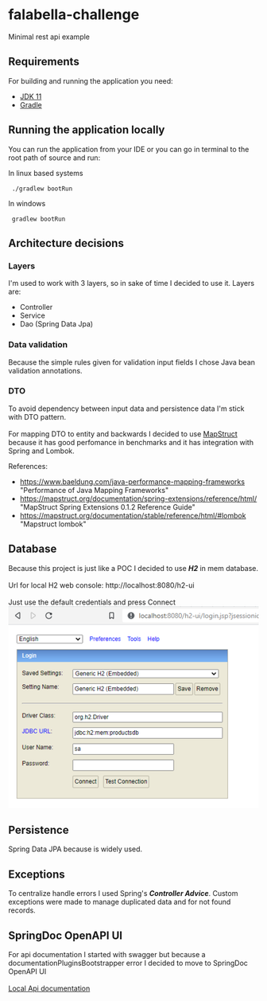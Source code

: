 # falabella-challenge

Minimal rest api example

## Requirements

For building and running the application you need:

- [JDK 11](https://www.oracle.com/java/technologies/downloads/#java11)
- [Gradle](https://docs.gradle.org/current/userguide/installation.html)

## Running the application locally

You can run the application from your IDE or you can go in terminal to 
the root path of source and run:

In linux based systems
```shell
 ./gradlew bootRun
```
In windows
```shell
 gradlew bootRun
```
## Architecture decisions

### Layers
I'm used to work with 3 layers, so in sake of time I decided to use it.
Layers are:
- Controller
- Service
- Dao (Spring Data Jpa)

### Data validation
Because the simple rules given for validation input fields I chose Java bean validation annotations.

### DTO
To avoid dependency between input data and persistence data I'm stick with DTO pattern.<br>  
For mapping DTO to entity and backwards I decided to use [MapStruct](https://mapstruct.org/) because it has good perfomance in benchmarks and it has
integration with Spring and Lombok. <br> 

References: <br>
- <https://www.baeldung.com/java-performance-mapping-frameworks> "Performance of Java Mapping Frameworks"
- <https://mapstruct.org/documentation/spring-extensions/reference/html/> "MapStruct Spring Extensions 0.1.2 Reference Guide"
- <https://mapstruct.org/documentation/stable/reference/html/#lombok> "Mapstruct lombok"

## Database
Because this project is just like a POC I decided to use ***H2*** in mem database.<br>  
Url for local H2 web console: http://localhost:8080/h2-ui <br>  
Just use the default credentials and press Connect
![H2 web console](src/main/resources/img/h2_web_console.png)

## Persistence
Spring Data JPA because is widely used.

## Exceptions
To centralize handle errors I used Spring's ***Controller Advice***.
Custom exceptions were made to manage duplicated data and for not found records.

## SpringDoc OpenAPI UI
For api documentation I started with swagger but because a documentationPluginsBootstrapper error I decided to move to SpringDoc OpenAPI UI <br>  
[Local Api documentation](http://localhost:8080/swagger-ui/index.html#/product-controller "Api documentation")
